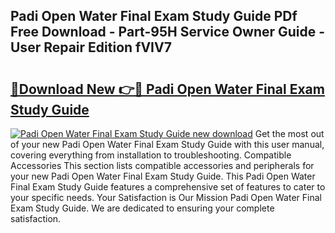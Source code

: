 ## Padi Open Water Final Exam Study Guide PDf Free Download - Part-95H Service Owner Guide - User Repair Edition fVIV7

# <h2><a href="http://bc51490.oget.top/?id=Padi+Open+Water+Final+Exam+Study+Guide">🔗Download New 👉🔴 Padi Open Water Final Exam Study Guide</a></h2>

[![Padi Open Water Final Exam Study Guide new download](https://i.imgur.com/5g1atiW.png)](http://bc51490.oget.top/?id=Padi+Open+Water+Final+Exam+Study+Guide)
Get the most out of your new Padi Open Water Final Exam Study Guide with this user manual, covering everything from installation to troubleshooting. Compatible Accessories This section lists compatible accessories and peripherals for your new Padi Open Water Final Exam Study Guide. This Padi Open Water Final Exam Study Guide features a comprehensive set of features to cater to your specific needs. Your Satisfaction is Our Mission Padi Open Water Final Exam Study Guide. We are dedicated to ensuring your complete satisfaction.
